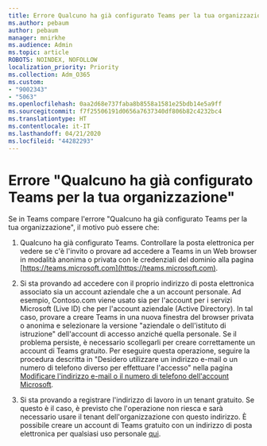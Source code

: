 ```yaml
---
title: Errore Qualcuno ha già configurato Teams per la tua organizzazione
ms.author: pebaum
author: pebaum
manager: mnirkhe
ms.audience: Admin
ms.topic: article
ROBOTS: NOINDEX, NOFOLLOW
localization_priority: Priority
ms.collection: Adm_O365
ms.custom:
- "9002343"
- "5063"
ms.openlocfilehash: 0aa2d68e737faba8b8558a1581e25bdb14e5a9ff
ms.sourcegitcommit: f7f25506191d0656a7637340df806b82c4232bc4
ms.translationtype: HT
ms.contentlocale: it-IT
ms.lasthandoff: 04/21/2020
ms.locfileid: "44282293"
---
```

# <a name="someone-has-already-set-up-teams-for-your-organization-error"></a>Errore "Qualcuno ha già configurato Teams per la tua organizzazione"

Se in Teams compare l'errore "Qualcuno ha già configurato Teams per la tua organizzazione", il motivo può essere che:

1. Qualcuno ha già configurato Teams. Controllare la posta elettronica per vedere se c'è l'invito o provare ad accedere a Teams in un Web browser in modalità anonima o privata con le credenziali del dominio alla pagina [https://teams.microsoft.com](https://teams.microsoft.com).

2. Si sta provando ad accedere con il proprio indirizzo di posta elettronica associato sia un account aziendale che a un account personale. Ad esempio, Contoso.com viene usato sia per l'account per i servizi Microsoft (Live ID) che per l'account aziendale (Active Directory). In tal caso, provare a creare Teams in una nuova finestra del browser privata o anonima e selezionare la versione "aziendale o dell'istituto di istruzione" dell'account di accesso anziché quella personale. Se il problema persiste, è necessario scollegarli per creare correttamente un account di Teams gratuito. Per eseguire questa operazione, seguire la procedura descritta in "Desidero utilizzare un indirizzo e-mail o un numero di telefono diverso per effettuare l'accesso" nella pagina [Modificare l'indirizzo e-mail o il numero di telefono dell'account Microsoft](https://support.microsoft.com/help/12407).

3. Si sta provando a registrare l'indirizzo di lavoro in un tenant gratuito. Se questo è il caso, è previsto che l'operazione non riesca e sarà necessario usare il tenant dell'organizzazione con questo indirizzo. È possibile creare un account di Teams gratuito con un indirizzo di posta elettronica per qualsiasi uso personale [qui](https://products.office.com/microsoft-teams/group-chat-software).
